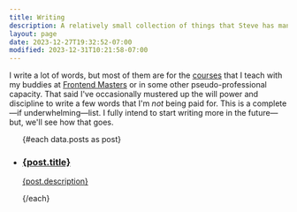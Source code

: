 ```yaml
---
title: Writing
description: A relatively small collection of things that Steve has managed to sit down an type out.
layout: page
date: 2023-12-27T19:32:52-07:00
modified: 2023-12-31T10:21:58-07:00
---
```


<script lang="ts">
	import { NotebookPen } from 'lucide-svelte';
	import DateTime from '$lib/components/date.svelte';

	export let data;
</script>

I write a lot of words, but most of them are for the [courses](/courses) that I teach with my buddies at [Frontend Masters](https://frontendmasters.com) or in some other pseudo-professional capacity. That said I've occasionally mustered up the will power and discipline to write a few words that I'm _not_ being paid for. This is a complete—if underwhelming—list. I fully intend to start writing more in the future—but, we'll see how that goes.

<ul class="space-y-8 not-prose">
	{#each data.posts as post}
	<li class="block">
		<a href="/writing/{post.slug}" class="group grid grid-cols-[50px_1fr] gap-4 md:gap-8 bg-primary-50 border-primary-200 border p-4 rounded-md hover:border-primary-300">
		<NotebookPen size={28} class="m-2" />
		<div>
			<h3 class="font-semibold sm:text-xl underline decoration-primary-200 decoration-4 group-hover:decoration-primary-400">{post.title}</h3>
			<DateTime date={post.date} />
			<p>{post.description}</p>
			<div>
		</a>
	</li>
	{/each}
</ul>
